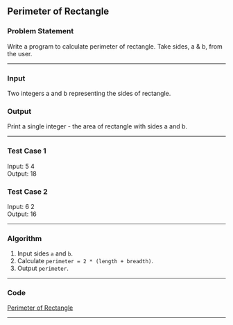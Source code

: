 ## Perimeter of Rectangle

### Problem Statement
Write a program to calculate perimeter of rectangle. Take sides, a & b, from the user.

---

### Input
Two integers a and b representing the sides of rectangle.

### Output
Print a single integer - the area of rectangle with sides a and b.

---

### Test Case 1
Input: 5 4 <br>
Output: 18 <br>

### Test Case 2
Input: 6 2 <br>
Output: 16 <br>

---

### Algorithm
1. Input sides `a` and `b`.
2. Calculate `perimeter = 2 * (length + breadth)`.
3. Output `perimeter`.

---

### Code

[Perimeter of Rectangle](perimeter_of_rectangle.c)

---